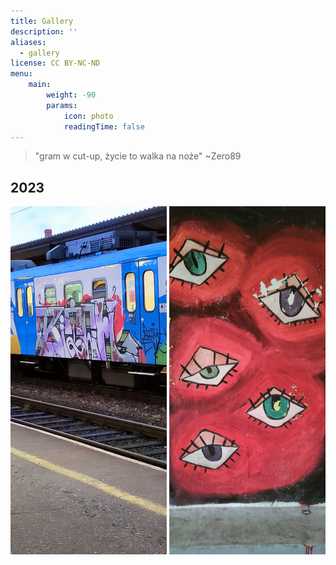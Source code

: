 ```yaml
---
title: Gallery
description: ''
aliases:
  - gallery
license: CC BY-NC-ND
menu:
    main: 
        weight: -90
        params:
            icon: photo
            readingTime: false
---
```


> "gram w cut-up, życie to walka na noże" ~Zero89

## 2023
[<img src="image1.jpg" width="250"/>](image1.jpg) [<img src="image2.jpg" width="250"/>](image2.jpg)
